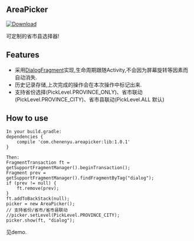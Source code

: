 ## AreaPicker
[ ![Download](https://api.bintray.com/packages/chenenyu/maven/area-picker/images/download.svg) ](https://bintray.com/chenenyu/maven/area-picker/_latestVersion)

可定制的省市县选择器!

## Features

* 采用[DialogFragment](http://developer.android.com/intl/zh-cn/reference/android/app/DialogFragment.html)实现,生命周期跟随Activity,不会因为屏幕旋转等因素而自动消失.
* 历史记录存储,上次完成的操作会在本次操作中标记出来.
* 支持省份选择(PickLevel.PROVINCE_ONLY)、省市联动(PickLevel.PROVINCE_CITY)、省市县联动(PickLevel.ALL  默认)

## How to use
	In your build.gradle:
	dependencies {
    	compile 'com.chenenyu.areapicker:lib:1.0.1'
	}
	
	Then:
	FragmentTransaction ft = getSupportFragmentManager().beginTransaction();
	Fragment prev = getSupportFragmentManager().findFragmentByTag("dialog");
	if (prev != null) {
    	ft.remove(prev);
	}
	ft.addToBackStack(null);
	picker = new AreaPicker();
	// 支持省份/省市/省市县联动
	//picker.setLevel(PickLevel.PROVINCE_CITY);
	picker.show(ft, "dialog");
	

见demo.



